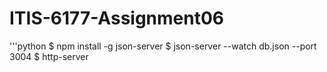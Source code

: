 # ITIS-6177-Assignment06
'''python
$ npm install -g json-server
$ json-server --watch db.json --port 3004
$ http-server
